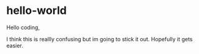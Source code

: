 # hello-world

Hello coding,

I think this is reallly confusing but im going to stick it out. Hopefully it gets easier.
